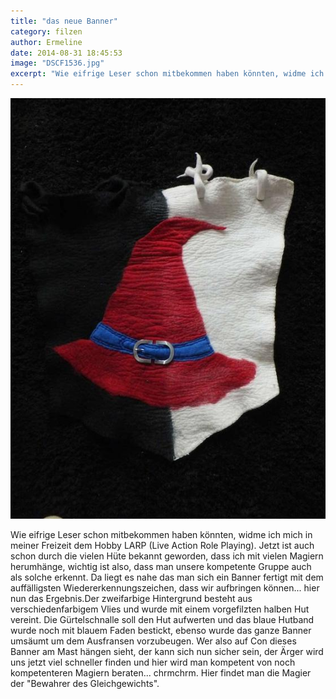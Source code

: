 ```yaml
---
title: "das neue Banner"
category: filzen
author: Ermeline
date: 2014-08-31 18:45:53
image: "DSCF1536.jpg"
excerpt: "Wie eifrige Leser schon mitbekommen haben könnten, widme ich mich in meiner Freizeit dem Hobby LARP (Live Action Role Playing)."
---
```


![Banner](DSCF1536.jpg)

Wie eifrige Leser schon mitbekommen haben könnten, widme ich mich in meiner Freizeit dem Hobby LARP (Live Action Role Playing). Jetzt ist auch schon durch die vielen Hüte bekannt geworden, dass ich mit vielen Magiern herumhänge, wichtig ist also, dass man unsere kompetente Gruppe auch als solche erkennt. Da liegt es nahe das man sich ein Banner fertigt mit dem auffälligsten Wiedererkennungszeichen, dass wir aufbringen können... hier nun das Ergebnis.Der zweifarbige Hintergrund besteht aus verschiedenfarbigem Vlies und wurde mit einem vorgefilzten halben Hut vereint. Die Gürtelschnalle soll den Hut aufwerten und das blaue Hutband wurde noch mit blauem Faden bestickt, ebenso wurde das ganze Banner umsäumt um dem Ausfransen vorzubeugen. Wer also auf Con dieses Banner am Mast hängen sieht, der kann sich nun sicher sein, der Ärger wird uns jetzt viel schneller finden und hier wird man kompetent von noch kompetenteren Magiern beraten... chrmchrm. Hier findet man die Magier der "Bewahrer des Gleichgewichts".
